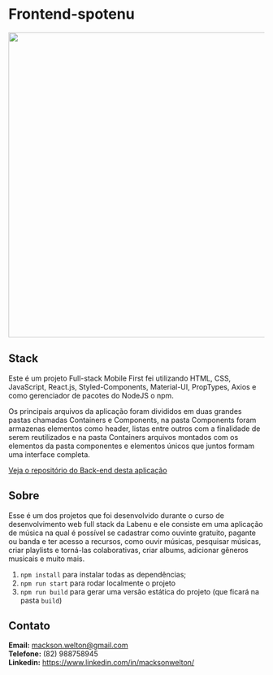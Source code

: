# Frontend-spotenu

<p align="center">
  <img  height='600' src='https://user-images.githubusercontent.com/24879021/88987405-372b1680-d2ac-11ea-8023-d3d8e55dd53d.png'>
</p>

## Stack
Este é um projeto Full-stack Mobile First  fei utilizando HTML, CSS, JavaScript, React.js, Styled-Components, Material-UI, PropTypes, Axios e como gerenciador de pacotes do NodeJS o npm.

Os principais arquivos da aplicação foram divididos em duas grandes pastas chamadas Containers e Components, na pasta Components foram armazenas elementos como header, listas entre outros com a finalidade de serem reutilizados e na pasta Containers arquivos montados com os elementos da pasta componentes e elementos únicos que juntos formam uma interface completa.

[Veja o repositório do Back-end desta aplicação](https://github.com/MacksonWelton/backend-spotenu)

## Sobre

Esse é um dos projetos que foi desenvolvido durante o curso de desenvolvimento web full stack da Labenu e ele consiste em uma aplicação de música na qual é possível se cadastrar como ouvinte gratuito, pagante ou banda e ter acesso a recursos, como ouvir músicas, pesquisar músicas, criar playlists e torná-las colaborativas, criar albums, adicionar gêneros musicais e muito mais.

1. `npm install` para instalar todas as dependências;
1. `npm run start` para rodar localmente o projeto
1. `npm run build` para gerar uma versão estática do projeto 
(que ficará na pasta `build`)

## Contato

<b>Email:</b> mackson.welton@gmail.com</br>
<b>Telefone:</b> (82) 988758945</br>
<b>Linkedin:</b> https://www.linkedin.com/in/macksonwelton/
